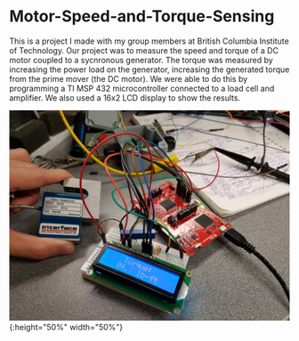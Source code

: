 # Motor-Speed-and-Torque-Sensing
This is a project I made with my group members at British Columbia Institute of Technology. Our project was to measure the speed and torque of a DC motor coupled to a sycnronous 
generator. The torque was measured by increasing the power load on the generator, increasing the generated torque from the prime mover (the DC motor). We were able to do this
by programming a TI MSP 432 microcontroller connected to a load cell and amplifier. We also used a 16x2 LCD display to show the results. 

![example](https://github.com/christophertesar/Motor-Speed-and-Torque-Sensing/blob/master/photos/20190311_140725.jpg){:height="50%" width="50%"}
